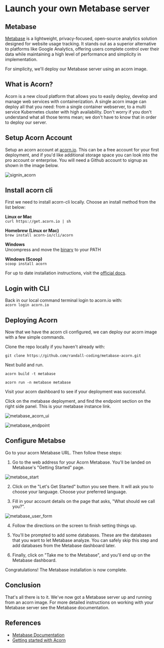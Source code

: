 # Launch your own Metabase server

## Metabase
[Metabase](https://www.metabase.com) is a lightweight, privacy-focused, open-source analytics solution designed for website usage tracking. It stands out as a superior alternative to platforms like Google Analytics, offering users complete control over their data while maintaining a high level of performance and simplicity in implementation.

For simplicity, we'll deploy our Metabase server using an acorn image.

## What is Acorn?
Acorn is a new cloud platform that allows you to easily deploy, develop and manage web services with containerization.  A single acorn image can deploy all that you need: from a single container webserver, to a multi service Kubernetes cluster with high availability.  Don't worry if you don't understand what all those terms mean; we don't have to know that in order to deploy our server.

## Setup Acorn Account
Setup an acorn account at [acorn.io](https://acorn.io).  This can be a free account for your first deployment, and if you'd like additional storage space you can look into the pro account or enterprise.  You will need a Github account to signup as shown in the image below.

![signin_acorn](https://github.com/randall-coding/opensupports-docker/assets/39175191/d46815fb-d2d5-42cd-b93d-41ca541a63bd)

## Install acorn cli 
First we need to install acorn-cli locally.  Choose an install method from the list below:

**Linux or Mac** <br>
`curl https://get.acorn.io | sh`

**Homebrew (Linux or Mac)** <br>
`brew install acorn-io/cli/acorn`

**Windows** <br> 
Uncompress and move the [binary](https://cdn.acrn.io/cli/default_windows_amd64_v1/acorn.exe) to your PATH

**Windows (Scoop)** <br>
`scoop install acorn`

For up to date installation instructions, visit the [official docs](https://runtime-docs.acorn.io/installation/installing).

## Login with CLI
Back in our local command terminal login to acorn.io with: <br>
`acorn login acorn.io` 

## Deploying Acorn
Now that we have the acorn cli configured, we can deploy our acorn image with a few simple commands.

Clone the repo locally if you haven't already with:

`git clone https://github.com/randall-coding/metabase-acorn.git`

Next build and run.

`acorn build -t metabase`

`acorn run -n metabase metabase`

Visit your acorn dashboard to see if your deployment was successful.

Click on the metabase deployment, and find the endpoint section on the right side panel.  This is your metabase instance link.

![metabase_acorn_ui](https://github.com/randall-coding/metabase-acorn/assets/39175191/87d7164f-a43e-4eb7-8644-b5a95a3f1b2f)

![metabase_endpoint](https://github.com/randall-coding/metabase-acorn/assets/39175191/fc96e482-6644-4247-a060-806a58473d46)

## Configure Metabse

Go to your acorn Metabase URL. Then follow these steps:


1. Go to the web address for your Acorn Metabase. You'll be landed on Metabase's "Getting Started" page.

![metabse_start](https://github.com/randall-coding/metabase-acorn/assets/39175191/2813aceb-cadf-4f6c-81d2-e80bf370f855)

2. Click on the "Let's Get Started" button you see there. It will ask you to choose your language. Choose your preferred language.

3. Fill in your account details on the page that asks, "What should we call you?".

![metabase_user_form](https://github.com/randall-coding/metabase-acorn/assets/39175191/aa2336a5-ae76-42fd-8e44-f303cb6d89c7)

4. Follow the directions on the screen to finish setting things up.

5. You'll be prompted to add some databases. These are the databases that you want to let Metabase analyze. You can safely skip this step and add databases from the Metabase dashboard later.

6. Finally, click on "Take me to the Metabase", and you'll end up on the Metabase dashboard.

Congratulations! The Metabase installation is now complete.

## Conclusion
That's all there is to it.  We've now got a Metabase server up and running from an acorn image.
For more detailed instructions on working with your Metabase server see the Metabase documentation.

## References
* [Metabase Documentation](https://metabase.is/docs)
* [Getting started with Acorn](https://docs.acorn.io/getting-started)
